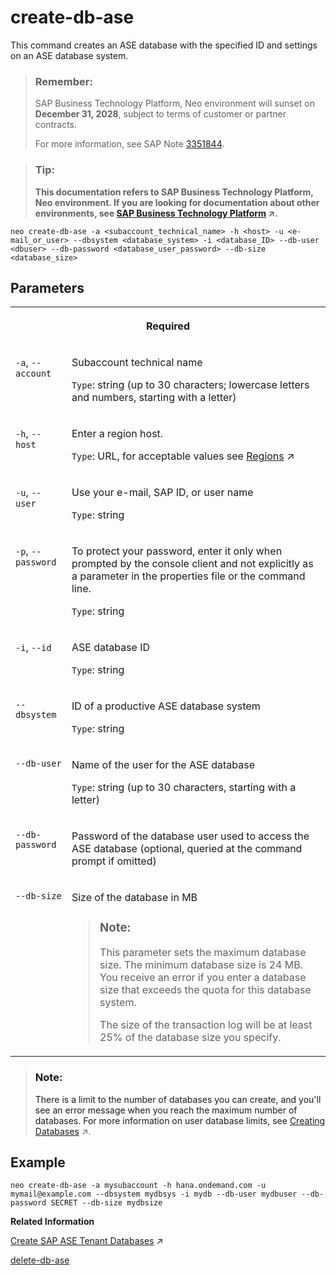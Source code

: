 <!-- loio01a21776a8dc498397b8435fd185c574 -->

# create-db-ase

This command creates an ASE database with the specified ID and settings on an ASE database system.



> ### Remember:  
> SAP Business Technology Platform, Neo environment will sunset on **December 31, 2028**, subject to terms of customer or partner contracts.
> 
> For more information, see SAP Note [3351844](https://launchpad.support.sap.com/#/notes/3351844).

> ### Tip:  
> **This documentation refers to SAP Business Technology Platform, Neo environment. If you are looking for documentation about other environments, see [SAP Business Technology Platform](https://help.sap.com/viewer/65de2977205c403bbc107264b8eccf4b/Cloud/en-US/6a2c1ab5a31b4ed9a2ce17a5329e1dd8.html "SAP Business Technology Platform (SAP BTP) is an integrated offering comprised of four technology portfolios: database and data management, application development and integration, analytics, and intelligent technologies. The platform offers users the ability to turn data into business value, compose end-to-end business processes, and build and extend SAP applications quickly.") :arrow_upper_right:.**



```
neo create-db-ase -a <subaccount_technical_name> -h <host> -u <e-mail_or_user> --dbsystem <database_system> -i <database_ID> --db-user <dbuser> --db-password <database_user_password> --db-size <database_size>
```



<a name="loio01a21776a8dc498397b8435fd185c574__section_xh2_vc5_5fb"/>

## Parameters


<table>
<tr>
<th valign="top" colspan="2">

Required



</th>
</tr>
<tr>
<td valign="top">

`-a`, `--account`



</td>
<td valign="top">

Subaccount technical name

`Type`: string \(up to 30 characters; lowercase letters and numbers, starting with a letter\)



</td>
</tr>
<tr>
<td valign="top">

`-h`, `--host`



</td>
<td valign="top">

Enter a region host.

`Type`: URL, for acceptable values see [Regions](https://help.sap.com/viewer/65de2977205c403bbc107264b8eccf4b/Cloud/en-US/350356d1dc314d3199dca15bd2ab9b0e.html "You can deploy applications in different regions. Each region represents a geographical location (for example, Europe, US East) where applications, data, or services are hosted.") :arrow_upper_right:



</td>
</tr>
<tr>
<td valign="top">

`-u`, `--user`



</td>
<td valign="top">

Use your e-mail, SAP ID, or user name

`Type`: string



</td>
</tr>
<tr>
<td valign="top">

`-p`, `--password`



</td>
<td valign="top">

To protect your password, enter it only when prompted by the console client and not explicitly as a parameter in the properties file or the command line.

`Type`: string



</td>
</tr>
<tr>
<td valign="top">

`-i`, `--id`



</td>
<td valign="top">

ASE database ID

`Type`: string



</td>
</tr>
<tr>
<td valign="top">

`--dbsystem`



</td>
<td valign="top">

ID of a productive ASE database system

`Type`: string



</td>
</tr>
<tr>
<td valign="top">

`--db-user`



</td>
<td valign="top">

Name of the user for the ASE database

`Type`: string \(up to 30 characters, starting with a letter\)



</td>
</tr>
<tr>
<td valign="top">

`--db-password`



</td>
<td valign="top">

Password of the database user used to access the ASE database \(optional, queried at the command prompt if omitted\)



</td>
</tr>
<tr>
<td valign="top">

`--db-size`



</td>
<td valign="top">

Size of the database in MB

> ### Note:  
> This parameter sets the maximum database size. The minimum database size is 24 MB. You receive an error if you enter a database size that exceeds the quota for this database system.
> 
> The size of the transaction log will be at least 25% of the database size you specify.



</td>
</tr>
</table>

> ### Note:  
> There is a limit to the number of databases you can create, and you'll see an error message when you reach the maximum number of databases. For more information on user database limits, see [Creating Databases](https://help.sap.com/viewer/d4790b2de2f4429db6f3dff54e4d7b3a/Cloud/en-US/533384eda57e428f98a43815e6a11119.html#loio533384eda57e428f98a43815e6a11119 "Use the cockpit to create databases on SAP HANA tenant database systems in your subaccount in the Neo environment, and set properties, such as the database size.") :arrow_upper_right:.



## Example

```
neo create-db-ase -a mysubaccount -h hana.ondemand.com -u mymail@example.com --dbsystem mydbsys -i mydb --db-user mydbuser --db-password SECRET --db-size mydbsize
```

**Related Information**  


[Create SAP ASE Tenant Databases](https://help.sap.com/viewer/3fa880aa54b74110ae99ad01503fcd60/Cloud/en-US/d9532969173d4d9bad67ed033d5c0969.html "Use the cockpit to create an SAP ASE tenant database on an SAP ASE database system in your subaccount and assign properties like database size.") :arrow_upper_right:

[delete-db-ase](delete-db-ase-9f0785d.md "This command deletes the ASE database with the specified ID.")

